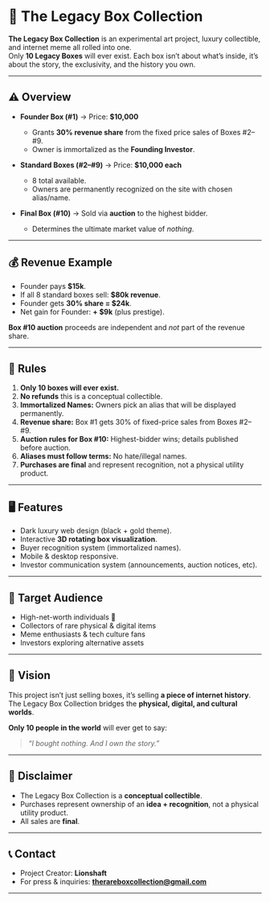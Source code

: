# 💎 The Legacy Box Collection

**The Legacy Box Collection** is an experimental art project, luxury collectible, and internet meme all rolled into one.  
Only **10 Legacy Boxes** will ever exist. Each box isn’t about what’s inside, it’s about the story, the exclusivity, and the history you own.

---

## ⚠️ Overview
- **Founder Box (#1)** → Price: **$10,000**  
  - Grants **30% revenue share** from the fixed price sales of Boxes #2–#9.  
  - Owner is immortalized as the **Founding Investor**.  

- **Standard Boxes (#2–#9)** → Price: **$10,000 each**  
  - 8 total available.  
  - Owners are permanently recognized on the site with chosen alias/name.  

- **Final Box (#10)** → Sold via **auction** to the highest bidder.  
  - Determines the ultimate market value of *nothing*.  

---

## 💰 Revenue Example
- Founder pays **$15k**.  
- If all 8 standard boxes sell: **$80k revenue**.  
- Founder gets **30% share = $24k**.  
- Net gain for Founder: **+ $9k** (plus prestige).  

**Box #10 auction** proceeds are independent and *not* part of the revenue share.

---

## 📜 Rules
1. **Only 10 boxes will ever exist.**  
2. **No refunds** this is a conceptual collectible.  
3. **Immortalized Names:** Owners pick an alias that will be displayed permanently.  
5. **Revenue share:** Box #1 gets 30% of fixed-price sales from Boxes #2–#9.  
6. **Auction rules for Box #10:** Highest-bidder wins; details published before auction.  
7. **Aliases must follow terms:** No hate/illegal names.  
8. **Purchases are final** and represent recognition, not a physical utility product.  

---

## 🖥 Features
- Dark luxury web design (black + gold theme).  
- Interactive **3D rotating box visualization**.  
- Buyer recognition system (immortalized names).  
- Mobile & desktop responsive.  
- Investor communication system (announcements, auction notices, etc).  

---

## 👥 Target Audience
- High-net-worth individuals 💸  
- Collectors of rare physical & digital items  
- Meme enthusiasts & tech culture fans  
- Investors exploring alternative assets  

---

## 🎯 Vision
This project isn’t just selling boxes, it’s selling **a piece of internet history**.  
The Legacy Box Collection bridges the **physical, digital, and cultural worlds**.  

**Only 10 people in the world** will ever get to say:  
> *“I bought nothing. And I own the story.”*

---

## 📝 Disclaimer
- The Legacy Box Collection is a **conceptual collectible**.  
- Purchases represent ownership of an **idea + recognition**, not a physical utility product.  
- All sales are **final**.

---

## 📞 Contact
- Project Creator: **Lionshaft**  
- For press & inquiries: **therareboxcollection@gmail.com**  

---
